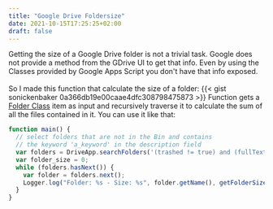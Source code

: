 ```yaml
---
title: "Google Drive Foldersize"
date: 2021-10-15T17:25:25+02:00
draft: false
---
```

Getting the size of a Google Drive folder is not a trivial task. Google does not provide a method from the GDrive UI to get that info. Even by using the Classes provided by Google Apps Script you don't have that info exposed.
\
\
So I made this function that calculate the size of a folder:
{{< gist sonickenbaker 0a366db19e00caae4dfc308798475873 >}}
Function gets a [Folder Class](https://developers.google.com/apps-script/reference/drive/folder?hl=en) item as input and recursively traverse it to calculate the sum of all the files contained in it.
You can use it like that:
```js
function main() {
  // select folders that are not in the Bin and contains
  // the keyword 'a_keyword' in the description field
  var folders = DriveApp.searchFolders('(trashed != true) and (fullText contains "a_keyword")');
  var folder_size = 0;
  while (folders.hasNext()) {
    var folder = folders.next();
    Logger.log("Folder: %s - Size: %s", folder.getName(), getFolderSize(folder));
  }
}
```
